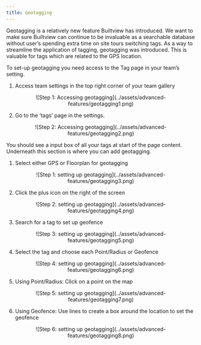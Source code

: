 ```yaml
---
title: Geotagging
---
```


Geotagging is a relatively new feature Builtview has introduced. We want to make sure Builtview can continue to be invaluable as a searchable database without user’s spending extra time on site tours switching tags. As a way to streamline the application of tagging, geotagging was introduced. This is valuable for tags which are related to the GPS location.

To set-up geotagging you need access to the Tag page in your team’s setting.

1)	Access team settings in the top right corner of your team gallery

<center>
![Step 1: Accessing geotagging](../assets/advanced-features/geotagging1.png)
</center>

2)	Go to the ‘tags’ page in the settings.

<center>
![Step 2: Accessing geotagging](../assets/advanced-features/geotagging2.png)
</center>

You should see a input box of all your tags at start of the page content. Underneath this section is where you can add geotagging.

1)  Select either GPS or Floorplan for geotagging 

<center>
![Step 1: setting up geotagging](../assets/advanced-features/geotagging3.png)
</center>

2)  Click the plus icon on the right of the screen

<center>
![Step 2: setting up geotagging](../assets/advanced-features/geotagging4.png)
</center>

3)  Search for a tag to set up geofence

<center>
![Step 3: setting up geotagging](../assets/advanced-features/geotagging5.png)
</center>

4)  Select the tag and choose each Point/Radius or Geofence 

<center>
![Step 4: setting up geotagging](../assets/advanced-features/geotagging6.png)
</center>

5)  Using Point/Radius: Click on a point on the map 

<center>
![Step 5: setting up geotagging](../assets/advanced-features/geotagging7.png)
</center>

6)  Using Geofence: Use lines to create a box around the location to set the geofence

<center>
![Step 6: setting up geotagging](../assets/advanced-features/geotagging8.png)
</center>
